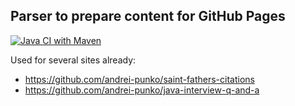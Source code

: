 ## Parser to prepare content for GitHub Pages

[![Java CI with Maven](https://github.com/andrei-punko/github-pages-parser/actions/workflows/maven.yml/badge.svg)](https://github.com/andrei-punko/github-pages-parser/actions/workflows/maven.yml)

Used for several sites already:
- https://github.com/andrei-punko/saint-fathers-citations
- https://github.com/andrei-punko/java-interview-q-and-a
